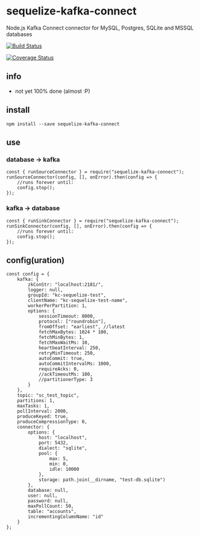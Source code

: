 # sequelize-kafka-connect
Node.js Kafka Connect connector for MySQL, Postgres, SQLite and MSSQL databases

[![Build Status](https://travis-ci.org/nodefluent/sequelize-kafka-connect.svg?branch=master)](https://travis-ci.org/nodefluent/sequelize-kafka-connect)

[![Coverage Status](https://coveralls.io/repos/github/nodefluent/sequelize-kafka-connect/badge.svg?branch=master)](https://coveralls.io/github/nodefluent/sequelize-kafka-connect?branch=master)

## info
* not yet 100% done (almost :P)

## install
```
npm install --save sequelize-kafka-connect
```

## use

### database -> kafka

```es6
const { runSourceConnector } = require("sequelize-kafka-connect");
runSourceConnector(config, [], onError).then(config => {
    //runs forever until:
    config.stop();
});
```

### kafka -> database

```es6
const { runSinkConnector } = require("sequelize-kafka-connect");
runSinkConnector(config, [], onError).then(config => {
    //runs forever until:
    config.stop();
});
```

## config(uration)
```es6
const config = {
    kafka: {
        zkConStr: "localhost:2181/",
        logger: null,
        groupId: "kc-sequelize-test",
        clientName: "kc-sequelize-test-name",
        workerPerPartition: 1,
        options: {
            sessionTimeout: 8000,
            protocol: ["roundrobin"],
            fromOffset: "earliest", //latest
            fetchMaxBytes: 1024 * 100,
            fetchMinBytes: 1,
            fetchMaxWaitMs: 10,
            heartbeatInterval: 250,
            retryMinTimeout: 250,
            autoCommit: true,
            autoCommitIntervalMs: 1000,
            requireAcks: 0,
            //ackTimeoutMs: 100,
            //partitionerType: 3
        }
    },
    topic: "sc_test_topic",
    partitions: 1,
    maxTasks: 1,
    pollInterval: 2000,
    produceKeyed: true,
    produceCompressionType: 0,
    connector: {
        options: {
            host: "localhost",
            port: 5432,
            dialect: "sqlite",
            pool: {
                max: 5,
                min: 0,
                idle: 10000
            },
            storage: path.join(__dirname, "test-db.sqlite")
        },
        database: null,
        user: null,
        password: null,
        maxPollCount: 50,
        table: "accounts",
        incrementingColumnName: "id"
    }
};
```